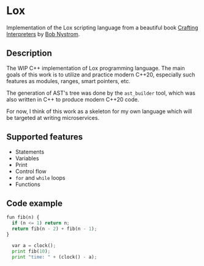# Lox

Implementation of the Lox scripting language from a beautiful book [Crafting Interpreters](http://www.craftinginterpreters.com/) by [Bob Nystrom](https://github.com/munificent).

## Description
The WIP C++ implementation of Lox programming language. The main goals of this work is to utilize and practiсe modern C++20, especially such features as modules, ranges, smart pointers, etc.  

The generation of AST's tree was done by the `ast_builder` tool, which was also written in C++ to produce modern C++20 code.

For now, I think of this work as a skeleton for my own language which will be targeted at writing microservices.

## Supported features
* Statements
* Variables
* Print
* Control flow
* `for` and `while` loops
* Functions

## Code example
```python
fun fib(n) {
  if (n <= 1) return n;
  return fib(n - 2) + fib(n - 1);
}

  var a = clock();
  print fib(10);
  print "time: " + (clock() - a);
```
